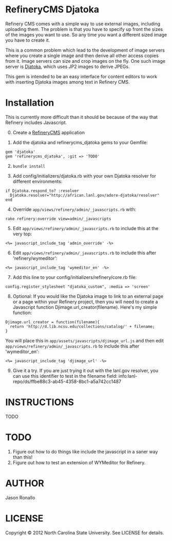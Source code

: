 RefineryCMS Djatoka
==================

Refinery CMS comes with a simple way to use external images, including uploading
them. The problem is that you have to specify up front the sizes of the images
you want to use. So any time you want a different sized image you have to create
it.

This is a common problem which lead to the development of image servers where
you create a single image and then derive all other access copies from it.
Image servers can size and crop images on the fly. One such image server is
[Djatoka](http://djatoka.sourceforge.net/), which uses JP2 images to derive
JPEGs.

This gem is intended to be an easy interface for content editors to work with 
inserting Djatoka images among text in Refinery CMS.

Installation
============

This is currently more difficult than it should be because of the way that 
Refinery includes Javascript.

0. Create a [RefineryCMS](http://refinerycms.com/) application

1. Add the djatoka and refinerycms_djatoka gems to your Gemfile:

  ```
  gem 'djatoka'
  gem 'refinerycms_djatoka', :git => 'TODO'
  ```

2. `bundle install`

3. Add config/initializers/djatoka.rb with your own Djatoka resolver for different
  environments:

  ```
  if Djatoka.respond_to? :resolver
    Djatoka.resolver="http://african.lanl.gov/adore-djatoka/resolver"
  end
  ```

4. Override `app/views/refinery/admin/_javascripts.rb` with:

  `rake refinery:override view=admin/_javascripts`

5. Edit `app/views/refinery/admin/_javascripts.rb` to include this at the very top:

  ```
  <%= javascript_include_tag 'admin_override' -%>
  ```

6. Edit `app/views/refinery/admin/_javascripts.rb` to include this after 'refinery/wymeditor':

  ```
  <%= javascript_include_tag 'wymeditor_en' -%>
  ```

7. Add this line to your config/initializers/refinery/core.rb file:

  `config.register_stylesheet "djatoka_custom", :media => 'screen' `

8. Optional: If you would like the Djatoka image to link to an external page or a page
  within your Refinery project, then you will need to create a Javascript
  function Djimage.url_creator(filename). Here's my simple function:
  
  ```
  Djimage.url_creator = function(filename){
    return 'http://d.lib.ncsu.edu/collections/catalog/' + filename;
  }
  ```
  
  You will place this in `app/assets/javascripts/djimage_url.js` and then edit 
  `app/views/refinery/admin/_javascripts.rb` to include this after 'wymeditor_en':
  
  ```
  <%= javascript_include_tag 'djimage_url' -%>
  ```


9. Give it a try. If you are just trying it out with the lanl.gov resolver, you can use this 
  identifier to test in the filename field: info:lanl-repo/ds/ffbe88c3-ab45-4358-8bc1-a5a742cc1487

  
INSTRUCTIONS
============

TODO

TODO
====

1. Figure out how to do things like include the javascript in a saner way than this!
2. Figure out how to test an extension of WYMeditor for Refinery.


AUTHOR
======

Jason Ronallo


LICENSE
=======

Copyright © 2012 North Carolina State University. See LICENSE for details.